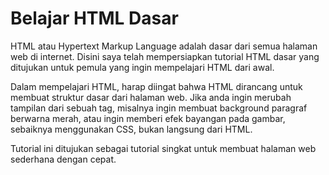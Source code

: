 # Belajar HTML Dasar

HTML atau Hypertext Markup Language adalah dasar dari semua halaman web di internet. Disini saya telah mempersiapkan tutorial HTML dasar yang ditujukan untuk pemula yang ingin mempelajari HTML dari awal.

Dalam mempelajari HTML, harap diingat bahwa HTML dirancang untuk membuat struktur dasar dari halaman web. Jika anda ingin merubah tampilan dari sebuah tag, misalnya ingin membuat background paragraf berwarna merah, atau ingin memberi efek bayangan pada gambar, sebaiknya menggunakan CSS, bukan langsung dari HTML.

Tutorial ini ditujukan sebagai tutorial singkat untuk membuat halaman web sederhana dengan cepat.
